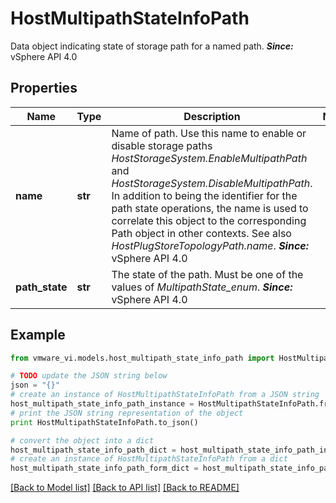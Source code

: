# HostMultipathStateInfoPath

Data object indicating state of storage path for a named path.  ***Since:*** vSphere API 4.0 

## Properties
Name | Type | Description | Notes
------------ | ------------- | ------------- | -------------
**name** | **str** | Name of path.  Use this name to enable or disable storage paths *HostStorageSystem.EnableMultipathPath* and *HostStorageSystem.DisableMultipathPath*.  In addition to being the identifier for the path state operations, the name is used to correlate this object to the corresponding Path object in other contexts.  See also *HostPlugStoreTopologyPath.name*.  ***Since:*** vSphere API 4.0  | 
**path_state** | **str** | The state of the path.  Must be one of the values of *MultipathState_enum*.  ***Since:*** vSphere API 4.0  | 

## Example

```python
from vmware_vi.models.host_multipath_state_info_path import HostMultipathStateInfoPath

# TODO update the JSON string below
json = "{}"
# create an instance of HostMultipathStateInfoPath from a JSON string
host_multipath_state_info_path_instance = HostMultipathStateInfoPath.from_json(json)
# print the JSON string representation of the object
print HostMultipathStateInfoPath.to_json()

# convert the object into a dict
host_multipath_state_info_path_dict = host_multipath_state_info_path_instance.to_dict()
# create an instance of HostMultipathStateInfoPath from a dict
host_multipath_state_info_path_form_dict = host_multipath_state_info_path.from_dict(host_multipath_state_info_path_dict)
```
[[Back to Model list]](../README.md#documentation-for-models) [[Back to API list]](../README.md#documentation-for-api-endpoints) [[Back to README]](../README.md)


